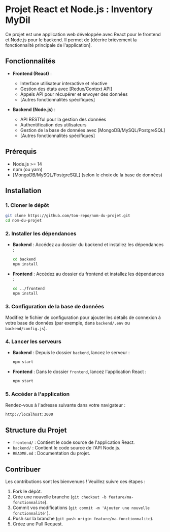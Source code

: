 # Projet React et Node.js : Inventory MyDil

Ce projet est une application web développée avec React pour le frontend et Node.js pour le backend. Il permet de [décrire brièvement la fonctionnalité principale de l'application].

## Fonctionnalités

- **Frontend (React)** :
  - Interface utilisateur interactive et réactive
  - Gestion des états avec [Redux/Context API]
  - Appels API pour récupérer et envoyer des données
  - [Autres fonctionnalités spécifiques]

- **Backend (Node.js)** :
  - API RESTful pour la gestion des données
  - Authentification des utilisateurs
  - Gestion de la base de données avec [MongoDB/MySQL/PostgreSQL]
  - [Autres fonctionnalités spécifiques]

## Prérequis

- Node.js >= 14
- npm (ou yarn)
- [MongoDB/MySQL/PostgreSQL] (selon le choix de la base de données)

## Installation

### 1. Cloner le dépôt

```bash
git clone https://github.com/ton-repo/nom-du-projet.git
cd nom-du-projet
```

### 2. Installer les dépendances

- **Backend** :
  Accédez au dossier du backend et installez les dépendances :
  ```bash
  cd backend
  npm install
  ```

- **Frontend** :
  Accédez au dossier du frontend et installez les dépendances :
  ```bash
  cd ../frontend
  npm install
  ```

### 3. Configuration de la base de données

Modifiez le fichier de configuration pour ajouter les détails de connexion à votre base de données (par exemple, dans `backend/.env` ou `backend/config.js`).

### 4. Lancer les serveurs

- **Backend** :
  Depuis le dossier `backend`, lancez le serveur :
  ```bash
  npm start
  ```

- **Frontend** :
  Dans le dossier `frontend`, lancez l'application React :
  ```bash
  npm start
  ```

### 5. Accéder à l'application

Rendez-vous à l'adresse suivante dans votre navigateur :
```
http://localhost:3000
```

## Structure du Projet

- `frontend/` : Contient le code source de l'application React.
- `backend/` : Contient le code source de l'API Node.js.
- `README.md` : Documentation du projet.

## Contribuer

Les contributions sont les bienvenues ! Veuillez suivre ces étapes :

1. Fork le dépôt.
2. Crée une nouvelle branche (`git checkout -b feature/ma-fonctionnalite`).
3. Commit vos modifications (`git commit -m 'Ajouter une nouvelle fonctionnalité'`).
4. Push sur la branche (`git push origin feature/ma-fonctionnalite`).
5. Créez une Pull Request.
